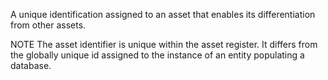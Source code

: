 A unique identification assigned to an asset that enables its differentiation from other assets.



NOTE  The asset identifier is unique within the asset register. It differs from the globally unique id assigned to the instance of an entity populating a database.
